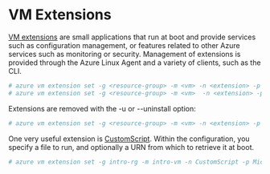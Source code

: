 VM Extensions
=============

[VM extensions](https://docs.microsoft.com/en-us/azure/virtual-machines/virtual-machines-windows-extensions-features)
are small applications that run at boot and provide services such as 
configuration management, or features related to other Azure services
such as monitoring or security.  Management of extensions is provided
through the Azure Linux Agent and a variety of clients, such as the CLI.

```bash
# azure vm extension set -g <resource-group> -m <vm> -n <extension> -p <publisher> -o version --public-config-file <path>
# azure vm extension set -g <resource-group> -m <vm>  -n <extension> -p <publisher> -o version --public-config <json>
```

Extensions are removed with the -u or --uninstall option:

```bash
# azure vm extension set -g <resource-group> -m <vm> -n <extension> -p <publisher> -o version -u
```

One very useful extension is [CustomScript](https://docs.microsoft.com/en-us/azure/virtual-machines/virtual-machines-linux-extensions-customscript).
Within the configuration, you specify a file to run, and optionally a URN
from which to retrieve it at boot.

```bash
# azure vm extension set -g intro-rg -m intro-vm -n CustomScript -p Microsoft.Azure.Extensions -o 2.0 --public-config '{"fileUris": ["https://www.example.com/example.sh"],"commandToExecute": "./example.sh"}'
```
